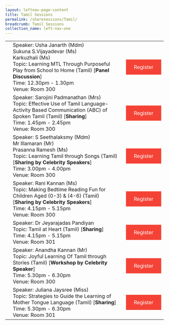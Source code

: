 ```yaml
---
layout: leftnav-page-content
title: Tamil Sessions
permalink: /sharesessions/Tamil/
breadcrumb: Tamil Sessions
collection_name: left-nav-one
---
```


<table>
  <tr>
    <td>
    </td>
    <td>Speaker: Usha Janarth (Mdm) 
      <br>Sukuna S.Vijayadevar (Ms)
      <br>Karkuzhali (Ms)
      <br>Topic: Learning MTL Through Purposeful Play from School to Home (Tamil) [<b>Panel Discussion</b>]
      <br>Time: 12.30pm - 1.30pm
      <br>Venue: Room 300
</td>
    <td>
   <a href="https://event-reg.biz/Registration/MTLSSession?Session=T1"  style="  background-color: #f44336; color: white;padding: 14px 25px;text-align: center; text-decoration: none;display: inline-block;">Register</a>
  </td>
  </tr>
  <tr>
    <td>
    </td>
    <td>Speaker: Sarojini Padmanathan (Mrs)
      <br>Topic: Effective Use of Tamil Language- Activity Based Communication (ABC) of Spoken Tamil
      (Tamil) [<b>Sharing</b>]
      <br>Time: 1.45pm - 2.45pm
      <br>Venue: Room 300
</td>
    <td>
   <a href="https://event-reg.biz/Registration/MTLSSession?Session=T2"  style="  background-color: #f44336; color: white;padding: 14px 25px;text-align: center; text-decoration: none;display: inline-block;">Register</a>
  </td>
  </tr>
    <tr>
    <td>
    </td>
    <td>Speaker: S Seethalaksmy (Mdm)
      <br>Mr Illamaran (Mr)
      <br>Prasanna Ramesh (Ms)
      <br>Topic: Learning Tamil through Songs (Tamil) [<b>Sharing by Celebrity Speakers</b>]
      <br>Time: 3.00pm - 4.00pm
      <br>Venue: Room 300
</td>
      <td>
   <a href="https://event-reg.biz/Registration/MTLSSession?Session=T3"  style="  background-color: #f44336; color: white;padding: 14px 25px;text-align: center; text-decoration: none;display: inline-block;">Register</a>
  </td>
  </tr>
      <tr>
    <td>
    </td>
   <td>Speaker: Rani Kannan (Ms)
      <br>Topic: Making Bedtime Reading Fun for Children Aged  (0-3) & (4-6) (Tamil) [<b>Sharing by Celebrity Speakers</b>]
      <br>Time: 4.15pm - 5.15pm
      <br>Venue: Room 300
</td>
        <td>
   <a href="https://event-reg.biz/Registration/MTLSSession?Session=T4"  style="  background-color: #f44336; color: white;padding: 14px 25px;text-align: center; text-decoration: none;display: inline-block;">Register</a>
  </td>
  </tr>
        <tr>
    <td>
    </td>
    <td>Speaker: Dr Jeyarajadas Pandiyan
      <br>Topic: Tamil at Heart (Tamil) [<b>Sharing</b>]
      <br>Time: 4.15pm - 5.15pm
      <br>Venue: Room 301
</td>
       <td>
   <a href="https://event-reg.biz/Registration/MTLSSession?Session=T6"  style="  background-color: #f44336; color: white;padding: 14px 25px;text-align: center; text-decoration: none;display: inline-block;">Register</a>
  </td>    
  </tr>
        <tr>
    <td>
    </td>
    <td>Speaker: Anandha Kannan (Mr)
      <br>Topic: Joyful Learning Of Tamil through Stories (Tamil) [<b>Workshop by Celebrity Speaker</b>]
      <br>Time: 5.30pm - 6.30pm
      <br>Venue: Room 300
</td>
           <td>
   <a href="https://event-reg.biz/Registration/MTLSSession?Session=T5"  style="  background-color: #f44336; color: white;padding: 14px 25px;text-align: center; text-decoration: none;display: inline-block;">Register</a>
  </td>
  </tr>
          <tr>
    <td>
    </td>
    <td>Speaker: Juliana Jaysree (Miss)
      <br>Topic: Strategies to Guide the Learning of Mother Tongue Language (Tamil) [<b>Sharing</b>]
      <br>Time: 5.30pm - 6.30pm
      <br>Venue: Room 301
</td>
             <td>
   <a href="https://event-reg.biz/Registration/MTLSSession?Session=T7"  style="  background-color: #f44336; color: white;padding: 14px 25px;text-align: center; text-decoration: none;display: inline-block;">Register</a>
  </td>
  </tr>
</table>
